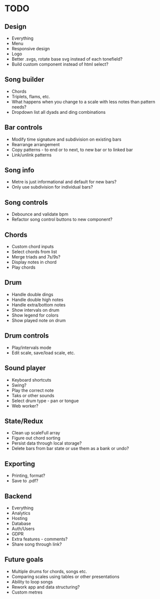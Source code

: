 # TODO

## Design

* Everything
* Menu
* Responsive design
* Logo
* Better .svgs, rotate base svg instead of each tonefield?
* Build custom component instead of html select?

## Song builder

* Chords
* Triplets, flams, etc.
* What happens when you change to a scale with less notes than pattern needs?
* Dropdown list all dyads and ding combinations

## Bar controls

* Modify time signature and subdivision on existing bars
* Rearrange arrangement
* Copy patterns - to end or to next, to new bar or to linked bar
* Link/unlink patterns

## Song info

* Metre is just informational and default for new bars?
* Only use subdivision for individual bars?

## Song controls

* Debounce and validate bpm
* Refactor song control buttons to new component?

## Chords

* Custom chord inputs
* Select chords from list
* Merge triads and 7s/9s?
* Display notes in chord
* Play chords

## Drum

* Handle double dings
* Handle double high notes
* Handle extra/bottom notes
* Show intervals on drum
* Show legend for colors
* Show played note on drum

## Drum controls

* Play/intervals mode
* Edit scale, save/load scale, etc.

## Sound player

* Keyboard shortcuts
* Swing?
* Play the correct note
* Taks or other sounds
* Select drum type - pan or tongue
* Web worker?

## State/Redux

* Clean up scaleFull array
* Figure out chord sorting
* Persist data through local storage?
* Delete bars from bar state or use them as a bank or undo?

## Exporting
  
* Printing, format?
* Save to .pdf?

## Backend

* Everything
* Analytics
* Hosting
* Database
* Auth/Users
* GDPR
* Extra features - comments?
* Share song through link?

## Future goals

* Multiple drums for chords, songs etc.
* Comparing scales using tables or other presentations
* Ability to loop songs
* Rework app and data structuring?
* Custom metres
